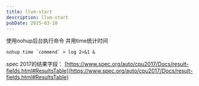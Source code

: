 ```yaml
---
title: llvm-start
description: llvm-start
pubDate: 2025-03-10
---
```



使用nohup后台执行命令 并用time统计时间

```shell
nohup time `commend` > log 2>&1 &
```


 spec 2017的结果字段：
[https://www.spec.org/auto/cpu2017/Docs/result-fields.html#ResultsTable](https://www.spec.org/auto/cpu2017/Docs/result-fields.html#ResultsTable)

